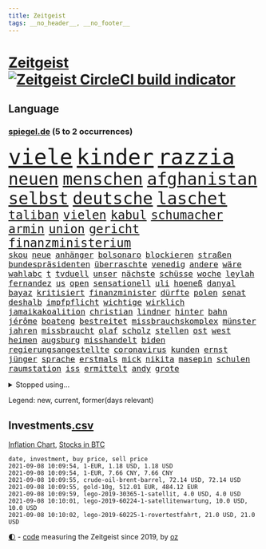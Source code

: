 ```yaml
---
title: Zeitgeist
tags: __no_header__, __no_footer__
---
```


# [Zeitgeist](https://oliz.io/zeitgeist/) [![Zeitgeist CircleCI build indicator](https://circleci.com/gh/ooz/zeitgeist.svg?style=shield)](https://circleci.com/gh/ooz/zeitgeist)

## Language

<h3><a href="https://www.spiegel.de" target="_blank">spiegel.de</a> (5 to 2 occurrences)</h3>
<p style="font-family:monospace">
<span style="font-size:32pt"><a href="news_links.html#viele" class="current">viele</a></span>
<span style="font-size:32pt"><a href="news_links.html#kinder" class="current">kinder</a></span>
<span style="font-size:32pt"><a href="news_links.html#razzia" class="current">razzia</a></span>
<br>
<span style="font-size:25pt"><a href="news_links.html#neuen" class="current">neuen</a></span>
<span style="font-size:25pt"><a href="news_links.html#menschen" class="current">menschen</a></span>
<span style="font-size:25pt"><a href="news_links.html#afghanistan" class="current">afghanistan</a></span>
<span style="font-size:25pt"><a href="news_links.html#selbst" class="current">selbst</a></span>
<span style="font-size:25pt"><a href="news_links.html#deutsche" class="current">deutsche</a></span>
<span style="font-size:25pt"><a href="news_links.html#laschet" class="current">laschet</a></span>
<br>
<span style="font-size:18pt"><a href="news_links.html#taliban" class="current">taliban</a></span>
<span style="font-size:18pt"><a href="news_links.html#vielen" class="current">vielen</a></span>
<span style="font-size:18pt"><a href="news_links.html#kabul" class="current">kabul</a></span>
<span style="font-size:18pt"><a href="news_links.html#schumacher" class="current">schumacher</a></span>
<span style="font-size:18pt"><a href="news_links.html#armin" class="current">armin</a></span>
<span style="font-size:18pt"><a href="news_links.html#union" class="current">union</a></span>
<span style="font-size:18pt"><a href="news_links.html#gericht" class="current">gericht</a></span>
<span style="font-size:18pt"><a href="news_links.html#finanzministerium" class="current">finanzministerium</a></span>
<br>
<span style="font-size:12pt"><a href="news_links.html#skou" class="new">skou</a></span>
<span style="font-size:12pt"><a href="news_links.html#neue" class="current">neue</a></span>
<span style="font-size:12pt"><a href="news_links.html#anhänger" class="current">anhänger</a></span>
<span style="font-size:12pt"><a href="news_links.html#bolsonaro" class="current">bolsonaro</a></span>
<span style="font-size:12pt"><a href="news_links.html#blockieren" class="current">blockieren</a></span>
<span style="font-size:12pt"><a href="news_links.html#straßen" class="current">straßen</a></span>
<span style="font-size:12pt"><a href="news_links.html#bundespräsidenten" class="current">bundespräsidenten</a></span>
<span style="font-size:12pt"><a href="news_links.html#überraschte" class="new">überraschte</a></span>
<span style="font-size:12pt"><a href="news_links.html#venedig" class="current">venedig</a></span>
<span style="font-size:12pt"><a href="news_links.html#andere" class="current">andere</a></span>
<span style="font-size:12pt"><a href="news_links.html#wäre" class="current">wäre</a></span>
<span style="font-size:12pt"><a href="news_links.html#wahlabc" class="current">wahlabc</a></span>
<span style="font-size:12pt"><a href="news_links.html#t" class="current">t</a></span>
<span style="font-size:12pt"><a href="news_links.html#tvduell" class="new">tvduell</a></span>
<span style="font-size:12pt"><a href="news_links.html#unser" class="current">unser</a></span>
<span style="font-size:12pt"><a href="news_links.html#nächste" class="current">nächste</a></span>
<span style="font-size:12pt"><a href="news_links.html#schüsse" class="current">schüsse</a></span>
<span style="font-size:12pt"><a href="news_links.html#woche" class="current">woche</a></span>
<span style="font-size:12pt"><a href="news_links.html#leylah" class="new">leylah</a></span>
<span style="font-size:12pt"><a href="news_links.html#fernandez" class="new">fernandez</a></span>
<span style="font-size:12pt"><a href="news_links.html#us" class="current">us</a></span>
<span style="font-size:12pt"><a href="news_links.html#open" class="current">open</a></span>
<span style="font-size:12pt"><a href="news_links.html#sensationell" class="current">sensationell</a></span>
<span style="font-size:12pt"><a href="news_links.html#uli" class="new">uli</a></span>
<span style="font-size:12pt"><a href="news_links.html#hoeneß" class="new">hoeneß</a></span>
<span style="font-size:12pt"><a href="news_links.html#danyal" class="current">danyal</a></span>
<span style="font-size:12pt"><a href="news_links.html#bayaz" class="current">bayaz</a></span>
<span style="font-size:12pt"><a href="news_links.html#kritisiert" class="current">kritisiert</a></span>
<span style="font-size:12pt"><a href="news_links.html#finanzminister" class="current">finanzminister</a></span>
<span style="font-size:12pt"><a href="news_links.html#dürfte" class="current">dürfte</a></span>
<span style="font-size:12pt"><a href="news_links.html#polen" class="current">polen</a></span>
<span style="font-size:12pt"><a href="news_links.html#senat" class="current">senat</a></span>
<span style="font-size:12pt"><a href="news_links.html#deshalb" class="current">deshalb</a></span>
<span style="font-size:12pt"><a href="news_links.html#impfpflicht" class="current">impfpflicht</a></span>
<span style="font-size:12pt"><a href="news_links.html#wichtige" class="current">wichtige</a></span>
<span style="font-size:12pt"><a href="news_links.html#wirklich" class="current">wirklich</a></span>
<span style="font-size:12pt"><a href="news_links.html#jamaikakoalition" class="new">jamaikakoalition</a></span>
<span style="font-size:12pt"><a href="news_links.html#christian" class="current">christian</a></span>
<span style="font-size:12pt"><a href="news_links.html#lindner" class="current">lindner</a></span>
<span style="font-size:12pt"><a href="news_links.html#hinter" class="current">hinter</a></span>
<span style="font-size:12pt"><a href="news_links.html#bahn" class="current">bahn</a></span>
<span style="font-size:12pt"><a href="news_links.html#jérôme" class="current">jérôme</a></span>
<span style="font-size:12pt"><a href="news_links.html#boateng" class="current">boateng</a></span>
<span style="font-size:12pt"><a href="news_links.html#bestreitet" class="current">bestreitet</a></span>
<span style="font-size:12pt"><a href="news_links.html#missbrauchskomplex" class="current">missbrauchskomplex</a></span>
<span style="font-size:12pt"><a href="news_links.html#münster" class="current">münster</a></span>
<span style="font-size:12pt"><a href="news_links.html#jahren" class="current">jahren</a></span>
<span style="font-size:12pt"><a href="news_links.html#missbraucht" class="current">missbraucht</a></span>
<span style="font-size:12pt"><a href="news_links.html#olaf" class="current">olaf</a></span>
<span style="font-size:12pt"><a href="news_links.html#scholz" class="current">scholz</a></span>
<span style="font-size:12pt"><a href="news_links.html#stellen" class="current">stellen</a></span>
<span style="font-size:12pt"><a href="news_links.html#ost" class="current">ost</a></span>
<span style="font-size:12pt"><a href="news_links.html#west" class="current">west</a></span>
<span style="font-size:12pt"><a href="news_links.html#heimen" class="new">heimen</a></span>
<span style="font-size:12pt"><a href="news_links.html#augsburg" class="current">augsburg</a></span>
<span style="font-size:12pt"><a href="news_links.html#misshandelt" class="current">misshandelt</a></span>
<span style="font-size:12pt"><a href="news_links.html#biden" class="current">biden</a></span>
<span style="font-size:12pt"><a href="news_links.html#regierungsangestellte" class="new">regierungsangestellte</a></span>
<span style="font-size:12pt"><a href="news_links.html#coronavirus" class="current">coronavirus</a></span>
<span style="font-size:12pt"><a href="news_links.html#kunden" class="current">kunden</a></span>
<span style="font-size:12pt"><a href="news_links.html#ernst" class="current">ernst</a></span>
<span style="font-size:12pt"><a href="news_links.html#jünger" class="current">jünger</a></span>
<span style="font-size:12pt"><a href="news_links.html#sprache" class="current">sprache</a></span>
<span style="font-size:12pt"><a href="news_links.html#erstmals" class="current">erstmals</a></span>
<span style="font-size:12pt"><a href="news_links.html#mick" class="current">mick</a></span>
<span style="font-size:12pt"><a href="news_links.html#nikita" class="new">nikita</a></span>
<span style="font-size:12pt"><a href="news_links.html#masepin" class="new">masepin</a></span>
<span style="font-size:12pt"><a href="news_links.html#schulen" class="current">schulen</a></span>
<span style="font-size:12pt"><a href="news_links.html#raumstation" class="current">raumstation</a></span>
<span style="font-size:12pt"><a href="news_links.html#iss" class="current">iss</a></span>
<span style="font-size:12pt"><a href="news_links.html#ermittelt" class="current">ermittelt</a></span>
<span style="font-size:12pt"><a href="news_links.html#andy" class="current">andy</a></span>
<span style="font-size:12pt"><a href="news_links.html#grote" class="new">grote</a></span>
</p>
<details>
<summary>Stopped using...</summary>
<p class="former" style="font-size:12pt">
aufgefallen(323) linie(323) haseloff(322) reiner(322) alltag(321) anstieg(321) brutale(321) carsten(321) draußen(321) sicherheitsbehörden(321) unserem(321) vergeben(321) zeremonie(321) ausgang(320) beschimpft(320) diskussion(320) enger(320) getan(320) gewissen(320) lisa(320) scheinen(320) abgeordneten(319) arbeitsplatz(319) beleidigungen(319) brücke(319) elefanten(319) globalen(319) jörg(319) kollegen(319) luis(319) meuthen(319) missachtet(319) nachwuchs(319) scheidet(319) solle(319) taten(319) verriet(319) versorgt(319) viertel(319) vision(319) wolfgang(319) attentat(318) augen(318) erstaunlich(318) haftstrafe(318) harter(318) oppositionellen(318) ronald(318) schulkinder(318) temperaturen(318) tourismus(318) verlegt(318) vorschläge(318) deutlichen(317) dominiert(317) emotional(317) explodieren(317) freiheitsstrafe(317) gaga(317) gleiche(317) grenzen(317) maß(317) riss(317) tiktok(317) tweet(317) versehentlich(317) zweitligist(317) äußerst(317) aufregung(316) coronainfektionen(316) dienen(316) erfahrung(316) favoriten(316) gekündigt(316) gerecht(316) meghan(316) monatelang(316) moore(316) natur(316) planeten(316) umwelt(316) uswirtschaft(316) wild(316) zustand(316) ausflug(315) coronalockdown(315) funktioniert(315) hass(315) lager(315) partys(315) passt(315) podium(315) rollstuhl(315) serien(315) sohnes(315) umweltministerin(315) usgericht(315) verfolgte(315) verhindert(315) warentest(315) zwang(315) überprüft(315) 2017(314) aufhebung(314) bedarf(314) betrug(314) brettspiele(314) drohte(314) erneute(314) feier(314) finanziell(314) fuß(314) gedauert(314) geistliche(314) höchst(314) lüge(314) mutige(314) obama(314) positive(314) spiels(314) verbringen(314) verletzung(314) vorsitzende(314) vorzeitige(314) wahlbetrug(314) anruf(313) ausbruch(313) coronaschnelltests(313) ehefrau(313) gast(313) herzogin(313) lunge(313) moderna(313) schmidt(313) trägt(313) umsatz(313) verfassungsschutz(313) verschiebt(313) verstößen(313) weltverband(313) werkzeug(313) woran(313) zuständige(313) annehmen(312) arbeitsplätze(312) auseinandersetzungen(312) beachten(312) befand(312) brauchte(312) brown(312) entsteht(312) gefährden(312) heran(312) sache(312) schwedischen(312) verdächtiger(312) weltgesundheitsorganisation(312) wirtschaftlichen(312) bestellt(311) brinkhaus(311) chinesische(311) erfolge(311) historische(311) koch(311) künftigen(311) lieben(311) mut(311) ralph(311) schwierigen(311) unionsfraktionschef(311) verändern(311) vorstandschef(311) österreichische(311) aufruf(310) elektroauto(310) flüchten(310) fußballprofi(310) geburt(310) gelöst(310) gestrichen(310) irans(310) medikamente(310) mitteln(310) normalität(310) oma(310) parlamentswahl(310) rechtfertigt(310) schwangere(310) teamkollegen(310) unterzahl(310) üben(310) attila(309) bull(309) entscheidende(309) erfolgreicher(309) hildmann(309) jüngeren(309) medikament(309) nawalnys(309) oppositionelle(309) ringt(309) schlagzeilen(309) smith(309) sprang(309) valley(309) zusammenarbeit(309) zwillinge(309) frachter(308) gewässern(308) laura(308) normale(308) peru(308) ratgeberkolumne(308) schwarzwald(308) schönsten(308) shutdown(308) wuhan(308) aufschwung(307) chefin(307) häufen(307) konzentrieren(307) taktik(307) trauen(307) 52(306) barack(306) christdemokraten(306) demonstrationen(306) erbe(306) geländewagen(306) leitet(306) optimistisch(306) orbán(306) publikum(306) razzien(306) schmerzen(306) skepsis(306) vermeintlichen(306) viktor(306) 23(305) belegt(305) boden(305) djokovic(305) ermittlern(305) perfekte(305) selben(305) tatverdächtigen(305) digitalen(304) gründung(304) rollen(304) segen(304) zusammenhalt(304) zwischenzeitlich(304) extremen(303) nerven(303) politologe(303) schlechtes(303) afrikanischen(302) distanziert(302) echten(302) erschöpft(302) green(302) grundgesetz(302) lernt(302) loswerden(302) transporter(302) aufgetreten(301) kanzlerschaft(301) psychologin(301) verbindet(301) verkehrschaos(301) dominanz(300) negative(300) schnellen(300) testet(300) volle(300) wien(300) 17jährigen(299) aufstellen(299) spotify(299) 2030(298) aufarbeitung(298) erkrankten(298) aktie(297) apotheken(297) eindämmung(297) erleidet(297) gewahrsam(297) journalistin(297) kate(297) laufenden(297) rivale(297) usrepräsentantenhaus(297) zusammenstoß(297) gabriel(296) kippt(296) prompt(296) registrieren(296) ansteckend(295) aufstand(295) landesweit(295) sergio(295) 40000(294) arminia(294) ergebnissen(294) justizminister(293) bach(292) bangt(292) coronaviruspandemie(292) strengen(292) vorbereitung(292) begeben(291) general(291) milliardenhöhe(291) riskant(291) englands(290) feuert(290) mitarbeiterin(290) tätern(290) wandel(290) bangkok(289) hafen(289) tennisspieler(289) betreibt(288) eigenes(288) freiwilligen(288) jacob(288) kräfte(288) syrer(288) automatisch(287) insolvenz(287) jungs(287) schneiden(287) steigern(287) tansania(287) telegram(287) tinder(287) aufgaben(286) hausarrest(286) untergebracht(286) 2010(285) kandidieren(285) unsicher(285) coronaauflagen(284) uhaft(284) insolvenzen(283) krisen(283) stürzen(283) zählte(283) gegenzug(282) kassieren(282) schönste(282) kandidatur(281) revanche(281) royale(281) sprung(281) tony(281) hinweis(280) pleitewelle(280) vereidigt(280) 2009(279) beschuldigte(279) angeboten(278) angewiesen(278) thüringer(278) erforscht(276) erhöhung(276) fußballweltmeister(276) dauert(275) erprobt(275) intensivstation(275) unterhaltung(275) vertraute(274) vorgenommen(273) afrikas(272) geist(272) sank(272) tanzen(272) herausforderungen(271) empfangen(270) unterbrochen(270) mittelpunkt(269) übereinstimmenden(268) inhaftierten(267) segeln(267) kanadas(266) karliczek(266) roethe(266) disziplin(265) tragische(265) ferien(264) sicherheitsvorkehrungen(264) weiterkommen(264) päckchen(263) dobrindt(261) empfänger(261) golfstar(261) schweine(261) zentimeter(261) panne(260) bonn(259) clooney(257) marine(257) sammeln(257) spacex(257) hitler(255) strukturen(255) verursachte(254) fabian(253) koblenz(253) kehren(252) podest(252) schadensersatz(251) theoretisch(251) herzinfarkt(250) prüfer(249) rückte(249) page(247) reif(245) rächen(245) chrupalla(243) einreiseregeln(242) handgranate(242) rekorde(240) astrazenecaimpfstoff(239) aufgespürt(238) durchhalten(238) clever(236) drinnen(233) ehrt(233) ios(233) hungern(232) inhaftierung(232) spannung(232) spielende(230) sms(229) kopfverletzungen(227) serviert(227) norditalien(226) priorisierung(225) straflager(225) dosis(224) ausgegangen(223) urlaubsinsel(223) hacken(220) monarchin(220) commerzbank(219) unterschrift(218) höheres(217) trainers(216) verbraucht(216) extra(213) exprofi(209) währung(209) amazons(207) südafrikanischen(207) verliehen(207) absolvieren(206) häusern(206) turnerin(205) fotografiert(204) fotostrecke(204) schuf(203) ussender(202) fuhren(201) unterscheidet(201) abouchakerprozess(200) peilt(200) umarmung(200) ausflüge(198) management(198) pokal(198) anreize(197) mediatorin(196) sprengkörper(196) trinken(196) karriereende(195) wählern(194) desinformation(193) bundesweiten(192) total(189) abreise(188) tierschutz(188) abberufen(187) auge(187) geschrumpft(187) behindern(186) iii(186) alfons(185) hörmann(185) börsengang(183) panzer(183) beurlaubt(182) walterborjans(182) elektronischen(180) impfschutz(180) myanmars(180) militärjunta(179) gereicht(178) magische(178) ambitioniertes(177) italiener(177) turbulenzen(177) neuanfang(176) angriffs(174) schiedsrichterinnen(174) fluggesellschaft(172) j(172) indigenen(171) arroganz(170) kaffee(170) mitgebracht(169) oprah(169) winfrey(169) ruin(166) verstörend(166) beeindruckt(165) don't(165) kritischer(165) typ(165) zurückholen(165) schlangenlinien(164) aufzuheben(163) verbots(162) buffett(161) warren(161) elfjährigen(159) katalanen(158) meteorologen(158) zdfintendant(156) ärmsten(156) premierministerin(155) südosten(155) wilderer(155) redaktion(154) adams(153) lokführern(153) coronarestriktionen(152) einsätzen(152) sagten(151) südamerika(151) anziehen(150) rinder(150) ukrainischen(150) gekracht(149) unverantwortlich(149) bargeld(147) topfavorit(147) sicherheitslücke(146) disqualifikation(144) dopingtests(144) ermittlungsverfahren(144) l(144) ausreichen(143) dingen(142) gebeten(142) reformieren(142) verbotenen(142) sexuellem(141) long(138) methan(138) passau(137) rekordtief(136) einladen(135) mittelamerika(135) streaming(135) vehement(135) witwe(135) regionale(133) luftfilter(132) pillen(132) fonds(130) kompetenzen(130) käse(130) stocken(129) drittstaaten(128) kubicki(126) altersgruppe(125) gew(124) querdenkerdemos(124) zugunglück(124) abkühlung(123) vorgesetzten(123) begründete(122) nett(122) aufhören(121) schwimmstar(120) uneins(120) fasst(119) verabschiedete(119) zwischenfall(118) ferdinand(117) inland(117) rückzahlung(117) unwürdige(117) verwirrt(117) vollzieht(117) club(115) pcrtests(115) sloweniens(115) geplanter(114) zufriedener(113) versammlungsverbote(112) öffneten(112) notwendigen(111) eingeschläfert(110) krisenland(110) springreiten(110) klagte(109) lebensgefährlichen(109) verkünden(109) geschleudert(108) komme(107) abwarten(106) berechnungen(106) genesen(106) militärische(106) vorbehalt(106) 31jährigen(105) disziplinen(105) kubanische(105) massentests(105) positivem(105) simone(105) unschlagbar(105) nördlich(104) beschlossene(103) haaren(102) stolpert(102) versprochenen(102) weltklimarat(102) abgefeuert(101) cdukanzlerkandidaten(101) durchsuchung(101) eingebracht(100) moldau(100) ausgehen(99) rauschgift(99) stromerzeugung(99) svenja(99) co₂preis(97) gefängnisstrafen(97) vierjähriger(97) querdenkerbewegung(96) spdchef(96) spiegelanalyse(96) rentnern(94) ungeliebten(94) disziplinarkammer(93) gastronomen(93) färbt(92) angereist(91) düsteres(91) heben(91) populistischen(91) set(91) 48jähriger(90) ankam(90) aussetzung(90) familienurlaub(90) jonathan(90) maaßens(90) tonne(90) argentinische(89) asphalt(89) durchbruch(89) geburten(89) geprellt(89) absolute(88) heizöl(88) israelischer(88) mutiger(88) reguläre(88) reife(88) vorfahren(88) werdenden(88) alleinerziehende(87) ausgezählt(87) bailey(87) basteln(87) fußballbundesligisten(87) klemmt(87) obamas(87) tattoos(87) bearbeitet(86) kaufte(86) highlight(85) mentale(85) olympiamedaillen(85) saunders(85) agnes(84) bundesfinanzhof(84) eingeladen(84) hebamme(84) kontinent(84) maier(84) pop(84) legal(83) quartalsverlust(83) sächsische(83) autofahrern(82) einzel(82) erholen(82) erreichten(82) kurzstreckenflüge(82) ängste(82) 110000(81) anlaufen(81) hergestellte(81) hilbert(81) malen(81) mixed(81) olympischem(81) down(80) psyche(80) wall(80) abgeschrieben(79) angeschlagene(79) brutalität(79) doppelbesteuerung(79) forscherin(79) leonie(79) tendenzen(79) beweist(78) einwanderer(78) interaktiven(78) lehnte(78) zurückgeschickt(78) agüero(77) cnn(77) empfängerinnen(77) absoluten(76) again(76) landesliste(76) plagiatsvorwürfe(76) treffern(76) weser(76) wettkampf(76) auflösen(75) bezeichnen(75) eisschild(75) messern(75) offengelegt(75) schweinen(75) verwandeln(74) weitreichend(74) 47jähriger(73) basieren(73) bezichtigt(73) immunisierungsquote(73) reserve(73) vatikans(73) abschieben(72) biles(72) gemischte(72) müll(72) viking(72) wahlfälschung(72) biergarten(71) entwerfen(71) unglaublichen(71) unionskanzlerkandidaten(71) ausgestellt(70) exilbelarussen(70) fox(70) honorare(70) inspirieren(70) olympiapremiere(70) oppositionsführerin(70) positionierte(70) teamleiter(70) zweifelhaften(70) abgekommen(69) appentwickler(69) ausgrenzen(69) flair(69) gräbt(69) milliardärs(69) schmetterlinge(69) toptalent(69) zunehmender(69) alibi(68) county(68) hit(68) lydia(68) nashörner(68) südtirol(68) co₂preise(67) einfachsten(67) geordnet(67) heiß(67) schultern(67) selbstvermarktung(67) tarife(67) trainingslager(67) verhungern(67) wahlkampfendspurt(67) auszumachen(66) quatsch(66) sanktionsdrohungen(66) tuchels(66) wohngebäude(66) angeblichem(65) bundesfinanzminister(65) mafiaboss(65) ocean(65) umgestürzte(65) zentralbank(65) angebracht(64) entschärfen(64) indigene(64) qantas(64) 86(63) annamaria(63) auktionshäuser(63) australier(63) clanchef(63) fehlenden(63) ferchichi(63) frühzeitig(63) regens(63) umfassende(63) warschauer(63) ausländern(62) boko(62) dhl(62) fleischkonzern(62) geleitet(62) haram(62) seither(62) staatspräsidenten(62) verseucht(62) vorprodukten(62) anführer(61) forscherinnen(61) kriegswaffen(61) qualifizierte(61) sifan(61) zufluchtsort(61) onlineplattform(60) talibanoffensive(60) verbliebene(60) vetter(60) abstände(59) squad(59) tierärzte(59) abbildungen(58) ausnahme(58) berlinreinickendorf(58) gerichten(58) hochwasserschutz(58) verkohlte(58) vizeministerpräsident(58) zeug(58) verabschieden(57) akkreditierung(56) erfolgreiches(56) gewitterrisiko(56) ilke(56) nicaragua(56) novak(56) ortega(56) tankstelle(56) vormittag(56) campo(55) getrieben(55) kinderleichen(55) nutztieren(55) schimpft(55) achtjähriger(54) belastung(54) extremer(54) favoritinnen(54) impfzertifikate(54) befeuert(53) bolt(53) coronadeltavariante(53) imposante(53) ordentlich(53) schwiegervater(53) banes(52) bratwurst(52) darknet(52) eifel(52) hybrid(52) intimität(52) pflegte(52) reibungslos(52) scooterunfall(52) jacinda(51) kriegsgefangene(51) neuseelands(51) olympiagold(51) strobl(51) verwandten(51) wanken(51) außenseiterin(50) deltamutation(50) hollywoodstar(50) olympischer(50) verharmlost(50) 49jähriger(49) ausgeübt(49) betriebssystem(49) gewitterfront(49) handlungsbedarf(49) weltall(49) canadier(48) düster(48) ostwestfalen(48) ressort(48) sortieren(48) spdfraktion(48) brot(47) djoković(47) fazit(47) great(47) künstlern(47) motivieren(47) petflaschen(47) schwangeren(47) spontan(47) streitpunkte(47) umwirbt(47) dramen(46) gefangenen(46) onlinewerbung(46) verfehlen(46) aufprall(45) aufregendsten(45) defender(45) ferienzeit(45) kriegsherr(45) malaika(45) mihambo(45) ruiniert(45) schienennetz(45) steven(45) weitspringerin(45) weitsprung(45) a5(44) motoren(44) schimpfte(44) wahlkampfthema(44) aline(43) bewältigung(43) elfmeterschießen(43) grüßt(43) herstellen(43) kontinuierlich(43) spielberg(43) verbotene(43) besuchte(42) küsten(42) norm(42) produktionsfirma(42) verbrennern(42) 1300(41) kinderbüchertipps(41) köpfe(41) rückstau(41) usain(41) verprügelte(41) vordergrund(41) wetterbedingungen(41) überfluteten(41) afghanistanrückkehrer(40) grenzschließungen(40) tauchte(40) viertelmillion(40) zurückgewinnen(40) rapperin(39) zugezogen(39) antike(38) frühestens(38) russen(38) schmutzige(38) vwtochter(38) zurückgehen(38) aiwangers(37) moris(37) tiefflug(37) zusatzeinnahmen(37) coronastrategie(36) eingefahren(36) geplündert(36) gesungen(36) kopiert(36) lehrergewerkschaft(36) verfügen(36) voigt(36) 1996(35) aggression(35) alternden(35) cartoonisten(35) eddy(35) karrierecoaches(35) kofferraum(35) passagen(35) robinhood(35) staatsanwaltschaften(35) tampa(35) unbeschwert(35) auszeit(34) champagner(34) operiert(34) parlamentarische(34) präsentierte(34) reiserückkehrer(34) schnellsten(34) bemängeln(33) dfbpokals(33) intuitiv(33) zuma(33) ältester(33) bundestages(32) hausarbeit(32) krönung(32) dunkle(31) gewartet(31) hilfslieferungen(31) larry(31) patrouille(31) sicherheitsleute(31) slowenien(31) touristenmassen(31) verkürzte(31) ätna(31) kathy(30) medizinischer(30) missbrauchsfall(30) plagiatsjäger(30) plagiatsverdacht(30) spielplatz(30) textstellen(30) vorläufige(30) beeindruckend(29) onlinebroker(29) sapporo(29) umfangreiche(29) anarchistische(28) betrügerbande(28) cdurechtsaußen(28) gardasee(28) iphonenutzer(28) katastrophenfall(28) sandra(28) starspieler(28) stikochef(28) gelb(27) geplantem(27) nationalparks(27) persischen(27) spioniert(27) 33jährige(26) appellieren(26) einstufung(26) fußballturnier(26) kubaner(26) no(26) einführung(25) fingerabdruck(25) planet(25) schweizerin(25) sorgten(25) streaminganbieter(25) catania(24) kriegsgebieten(24) moïse(24) verhaftungen(24) verweigerer(24) impfanmeldungen(23) kolumbianische(23) polnischen(23) tags(23) winde(23) wunderschön(23) bangladesch(22) stromausfällen(22) allgemeinwissen(21) gelockt(21) glaubwürdig(21) imbiss(21) kreuzfahrtschiffe(21) ramaphosa(21) spielzeugkonzern(21) sportlern(21) wissenstest(21) beirut(20) buchen(20) klimaprogramm(20) kollision(20) regelwerk(20) topmanager(20) vereinbar(20) völker(20) dlrg(19) kostenlosen(19) ngos(19) strafbefehl(19) wohnungsfenster(19) kontroverse(18) sportart(18) superspreadingevent(18) afdchef(17) basketballer(17) begreifen(17) beschädigte(17) bianca(17) gebannt(17) glich(17) hello(17) jacobs(17) lies(17) stallion(17) thee(17) timing(17) entzieht(16) gehörten(16) komitee(16) megan(16) stolberg(16) einsam(15) fahrweise(15) gewichtheber(15) glänzen(15) löwen(15) zerstörten(15) aufgeregt(14) judo(14) kajakvierer(14) komiker(14) laxe(14) liveblog(14) nena(14) olympiaüberblick(14) olympionikin(14) rauhe(14) skateboarderin(14) sommerspielen(14) totalschaden(14) zuspitzen(14) angestiegen(13) baseball(13) geräten(13) kenne(13) martine(13) pflichtversicherung(13) verfassungsbeschwerden(13) versicherungspflicht(13) wassermangel(13) wellbrock(13) befürwortet(12) brandkatastrophe(12) interaktive(12) krimis(12) pferde(12) recycelten(12) staatsmedien(12) verprellt(12) zuzubereiten(12) betrunkene(11) bezog(11) fegt(11) gibt's(11) hochwasseropfer(11) umweltministerium(11) unterirdische(11) verwüsteten(11)
</p>
</details>
<p>Legend: <span class="new">new</span>, <span class="current">current</span>, <span class="former">former(days relevant)</span></p>

## Investments[.csv](investments.csv)

[Inflation Chart](https://inflationchart.com),
[Stocks in BTC](https://stonksinbtc.xyz/)

```
date, investment, buy price, sell price
2021-09-08 10:09:54, 1-EUR, 1.18 USD, 1.18 USD
2021-09-08 10:09:54, 1-EUR, 7.66 CNY, 7.66 CNY
2021-09-08 10:09:55, crude-oil-brent-barrel, 72.14 USD, 72.14 USD
2021-09-08 10:09:55, gold-10g, 512.01 EUR, 484.12 EUR
2021-09-08 10:09:59, lego-2019-30365-1-satellit, 4.0 USD, 4.0 USD
2021-09-08 10:10:01, lego-2019-60224-1-satellitenwartung, 10.0 USD, 10.0 USD
2021-09-08 10:10:02, lego-2019-60225-1-rovertestfahrt, 21.0 USD, 21.0 USD
```

<footer>
<a href="javascript:toggleTheme()" class="nav">🌓</a>
- <a href="https://github.com/ooz/zeitgeist">code</a> measuring the Zeitgeist since 2019, by <a href="https://oliz.io">oz</a>
</footer>

